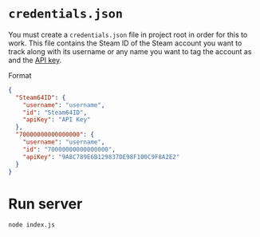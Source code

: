 # `credentials.json`

You must create a `credentials.json` file in project root in order for this to work. This file contains the Steam ID of the Steam account you want to track along with its username or any name you want to tag the account as and the [API key](http://steamcommunity.com/dev/apikey).

Format

``` JSON
{
  "Steam64ID": {
    "username": "username",
    "id": "Steam64ID",
    "apiKey": "API Key"
  },
  "70000000000000000": {
    "username": "username",
    "id": "70000000000000000",
    "apiKey": "9A8C789E6B129837DE98F100C9F8A2E2"
  }
}
```

# Run server

`node index.js`

